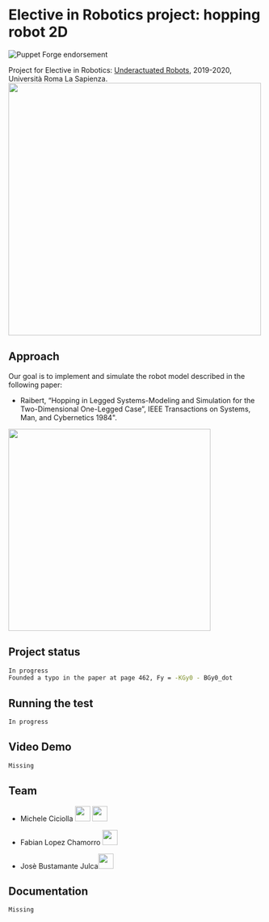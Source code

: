 # Elective in Robotics project: hopping robot 2D

![Puppet Forge endorsement](https://img.shields.io/puppetforge/e/camptocamp/openssl?color=light%20green&label=Ubuntu%2016.04%20LTS&logo=Ubuntu)

Project for Elective in Robotics: [Underactuated Robots](https://www.diag.uniroma1.it/~oriolo/ur/), 2019-2020, Università Roma La Sapienza.
<a href="https://www.dis.uniroma1.it/"><img src="http://www.dis.uniroma1.it/sites/default/files/marchio%20logo%20eng%20jpg.jpg" width="500"></a>

## Approach
Our goal is to implement and simulate the robot model described in the following paper:
* Raibert, “Hopping in Legged Systems-Modeling and Simulation for the Two-Dimensional One-Legged Case”, IEEE Transactions on Systems, Man, and Cybernetics 1984".

<a href="https://www.dis.uniroma1.it/"><img src="https://www.botmag.com/wp-content/uploads/2016/11/hopping01.jpg" width="400"></a>

## Project status
```bash
In progress
Founded a typo in the paper at page 462, Fy = -KGy0 - BGy0_dot
```

## Running the test

```bash
In progress
```

## Video Demo
```bash
Missing
```

## Team
* Michele Ciciolla <a href="https://github.com/micheleciciolla"><img src="https://upload.wikimedia.org/wikipedia/commons/thumb/9/91/Octicons-mark-github.svg/1024px-Octicons-mark-github.svg.png" width="30"></a>
<a href="https://www.linkedin.com/in/micheleciciolla/"><img src="https://www.tecnomagazine.it/tech/wp-content/uploads/2013/05/linkedin-aggiungere-immagini.png" width="30"></a>

*  Fabian Lopez Chamorro <a href="https://github.com/fabianlopezch"><img src="https://upload.wikimedia.org/wikipedia/commons/thumb/9/91/Octicons-mark-github.svg/1024px-Octicons-mark-github.svg.png" width="30"></a>


*  Josè Bustamante Julca<a href="https://github.com/"><img src="https://upload.wikimedia.org/wikipedia/commons/thumb/9/91/Octicons-mark-github.svg/1024px-Octicons-mark-github.svg.png" width="30"></a>


## Documentation
```bash
Missing
```
